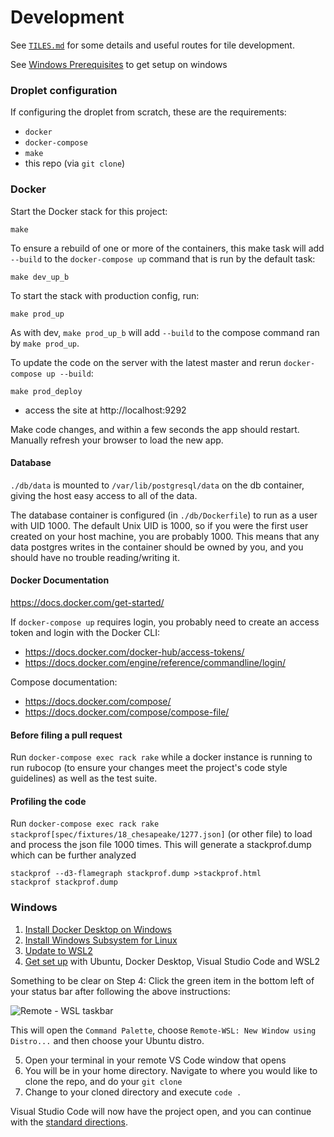 # Development

See [`TILES.md`](/TILES.md) for some details and useful routes for tile
development.

See [Windows Prerequisites](#windows) to get setup on windows

### Droplet configuration

If configuring the droplet from scratch, these are the requirements:

* `docker`
* `docker-compose`
* `make`
* this repo (via `git clone`)

### Docker

Start the Docker stack for this project:

```
make
```

To ensure a rebuild of one or more of the containers, this make task will add
`--build` to the `docker-compose up` command that is run by the default task:

```
make dev_up_b
```

To start the stack with production config, run:

```
make prod_up
```

As with dev, `make prod_up_b` will add `--build` to the compose command ran by
`make prod_up`.

To update the code on the server with the latest master and rerun
`docker-compose up --build`:

```
make prod_deploy
```

* access the site at http://localhost:9292

Make code changes, and within a few seconds the app should restart. Manually
refresh your browser to load the new app.

#### Database

`./db/data` is mounted to `/var/lib/postgresql/data` on the db container, giving
the host easy access to all of the data.

The database container is configured (in `./db/Dockerfile`) to run as a user
with UID 1000. The default Unix UID is 1000, so if you were the first user
created on your host machine, you are probably 1000. This means that any data
postgres writes in the container should be owned by you, and you should have no
trouble reading/writing it.

#### Docker Documentation

https://docs.docker.com/get-started/

If `docker-compose up` requires login, you probably need to create an access
token and login with the Docker CLI:

* https://docs.docker.com/docker-hub/access-tokens/
* https://docs.docker.com/engine/reference/commandline/login/

Compose documentation:

* https://docs.docker.com/compose/
* https://docs.docker.com/compose/compose-file/

#### Before filing a pull request

Run `docker-compose exec rack rake` while a docker instance is running to run rubocop (to ensure your changes meet the project's code style guidelines) as well as the test suite.

#### Profiling the code

Run `docker-compose exec rack rake stackprof[spec/fixtures/18_chesapeake/1277.json]` (or other file) to load and process the json file 1000 times. This will generate a stackprof.dump which can be further analyzed

```
stackprof --d3-flamegraph stackprof.dump >stackprof.html
stackprof stackprof.dump
```

### Windows

1. [Install Docker Desktop on Windows](https://docs.docker.com/docker-for-windows/install/)
2. [Install Windows Subsystem for Linux](https://docs.microsoft.com/en-us/windows/wsl/install-win10)
3. [Update to WSL2](https://docs.microsoft.com/en-us/windows/wsl/install-win10#update-to-wsl-2)
4. [Get set up](https://code.visualstudio.com/blogs/2020/03/02/docker-in-wsl2#_getting-set-up) with Ubuntu, Docker Desktop, Visual Studio Code and WSL2

Something to be clear on Step 4: Click the green item in the bottom left of your status bar after following the above instructions:

![Remote - WSL taskbar](https://code.visualstudio.com/assets/docs/remote/wsl-tutorial/remote-status-bar.png)

This will open the `Command Palette`, choose `Remote-WSL: New Window using Distro...` and then choose your Ubuntu distro.

5. Open your terminal in your remote VS Code window that opens
6. You will be in your home directory. Navigate to where you would like to clone the repo, and do your `git clone`
7. Change to your cloned directory and execute `code .`

Visual Studio Code will now have the project open, and you can continue with the [standard directions](#docker).
